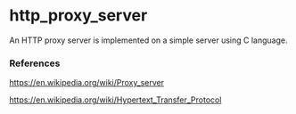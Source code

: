 # http_proxy_server

An HTTP proxy server is implemented on a simple server using C language.

### References

https://en.wikipedia.org/wiki/Proxy_server

https://en.wikipedia.org/wiki/Hypertext_Transfer_Protocol
